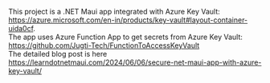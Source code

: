 This project is a .NET Maui app integrated with Azure Key Vault: https://azure.microsoft.com/en-in/products/key-vault#layout-container-uida0cf.  
The app uses Azure Function App to get secrets from Azure Key Vault: https://github.com/Jugti-Tech/FunctionToAccessKeyVault  
The detailed blog post is here https://learndotnetmaui.com/2024/06/06/secure-net-maui-app-with-azure-key-vault/

